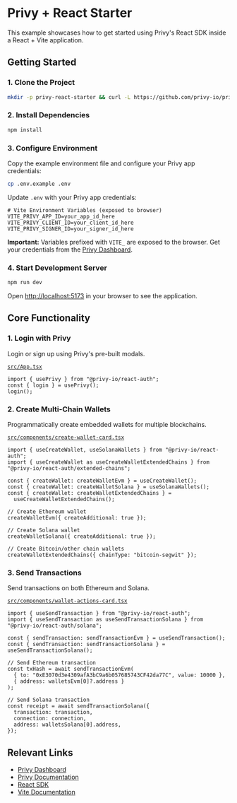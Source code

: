 # Privy + React Starter

This example showcases how to get started using Privy's React SDK inside a React + Vite application.

## Getting Started

### 1. Clone the Project

```bash
mkdir -p privy-react-starter && curl -L https://github.com/privy-io/privy-examples/archive/main.tar.gz | tar -xz --strip=2 -C privy-react-starter examples-main/privy-react-starter && cd privy-react-starter
```

### 2. Install Dependencies

```bash
npm install
```

### 3. Configure Environment

Copy the example environment file and configure your Privy app credentials:

```bash
cp .env.example .env
```

Update `.env` with your Privy app credentials:

```env
# Vite Environment Variables (exposed to browser)
VITE_PRIVY_APP_ID=your_app_id_here
VITE_PRIVY_CLIENT_ID=your_client_id_here
VITE_PRIVY_SIGNER_ID=your_signer_id_here
```

**Important:** Variables prefixed with `VITE_` are exposed to the browser. Get your credentials from the [Privy Dashboard](https://dashboard.privy.io).

### 4. Start Development Server

```bash
npm run dev
```

Open [http://localhost:5173](http://localhost:5173) in your browser to see the application.

## Core Functionality

### 1. Login with Privy

Login or sign up using Privy's pre-built modals.

[`src/App.tsx`](./src/App.tsx)

```tsx
import { usePrivy } from "@privy-io/react-auth";
const { login } = usePrivy();
login();
```

### 2. Create Multi-Chain Wallets

Programmatically create embedded wallets for multiple blockchains.

[`src/components/create-wallet-card.tsx`](./src/components/create-wallet-card.tsx)

```tsx
import { useCreateWallet, useSolanaWallets } from "@privy-io/react-auth";
import { useCreateWallet as useCreateWalletExtendedChains } from "@privy-io/react-auth/extended-chains";

const { createWallet: createWalletEvm } = useCreateWallet();
const { createWallet: createWalletSolana } = useSolanaWallets();
const { createWallet: createWalletExtendedChains } =
  useCreateWalletExtendedChains();

// Create Ethereum wallet
createWalletEvm({ createAdditional: true });

// Create Solana wallet
createWalletSolana({ createAdditional: true });

// Create Bitcoin/other chain wallets
createWalletExtendedChains({ chainType: "bitcoin-segwit" });
```

### 3. Send Transactions

Send transactions on both Ethereum and Solana.

[`src/components/wallet-actions-card.tsx`](./src/components/wallet-actions-card.tsx)

```tsx
import { useSendTransaction } from "@privy-io/react-auth";
import { useSendTransaction as useSendTransactionSolana } from "@privy-io/react-auth/solana";

const { sendTransaction: sendTransactionEvm } = useSendTransaction();
const { sendTransaction: sendTransactionSolana } = useSendTransactionSolana();

// Send Ethereum transaction
const txHash = await sendTransactionEvm(
  { to: "0xE3070d3e4309afA3bC9a6b057685743CF42da77C", value: 10000 },
  { address: walletsEvm[0]?.address }
);

// Send Solana transaction
const receipt = await sendTransactionSolana({
  transaction: transaction,
  connection: connection,
  address: walletsSolana[0].address,
});
```

## Relevant Links

- [Privy Dashboard](https://dashboard.privy.io)
- [Privy Documentation](https://docs.privy.io)
- [React SDK](https://www.npmjs.com/package/@privy-io/react-auth)
- [Vite Documentation](https://vitejs.dev/)
